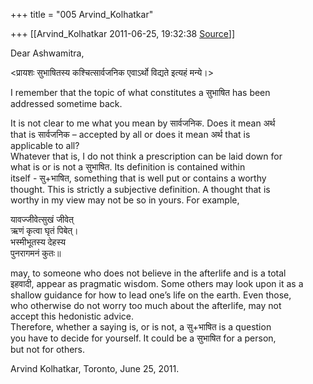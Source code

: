 +++
title = "005 Arvind_Kolhatkar"

+++
[[Arvind_Kolhatkar	2011-06-25, 19:32:38 [Source](https://groups.google.com/g/samskrita/c/-Tq7pGXoyYk)]]



Dear Ashwamitra,

\<प्रायशः सुभाषितस्य कश्चित्सार्वजनिक एवाऽर्थो विद्यते इत्यहं मन्ये।>

I remember that the topic of what constitutes a सुभाषित has been  
addressed sometime back.

It is not clear to me what you mean by सार्वजनिक. Does it mean अर्थ  
that is सार्वजनिक – accepted by all or does it mean अर्थ that is  
applicable to all?  
Whatever that is, I do not think a prescription can be laid down for  
what is or is not a सुभाषित. Its definition is contained within  
itself - सु+भाषित, something that is well put or contains a worthy  
thought. This is strictly a subjective definition. A thought that is  
worthy in my view may not be so in yours. For example,

यावज्जीवेत्सुखं जीवेत्  
ऋणं कृत्वा घृतं पिबेत्।  
भस्मीभूतस्य देहस्य  
पुनरागमनं कुतः॥

may, to someone who does not believe in the afterlife and is a total  
इहवादी, appear as pragmatic wisdom. Some others may look upon it as a  
shallow guidance for how to lead one’s life on the earth. Even those,  
who otherwise do not worry too much about the afterlife, may not  
accept this hedonistic advice.  
Therefore, whether a saying is, or is not, a सु+भाषित is a question  
you have to decide for yourself. It could be a सुभाषित for a person,  
but not for others.

Arvind Kolhatkar, Toronto, June 25, 2011.


